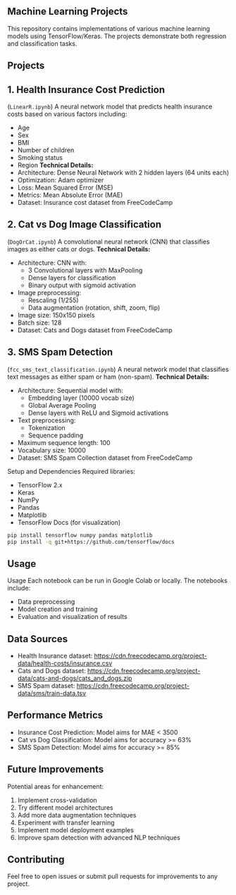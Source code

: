 ## Machine Learning Projects
This repository contains implementations of various machine learning models using TensorFlow/Keras. The projects demonstrate both regression and classification tasks.

## Projects
## 1. Health Insurance Cost Prediction
(`LinearR.ipynb`)
A neural network model that predicts health insurance costs based on various factors including:
* Age
* Sex
* BMI
* Number of children
* Smoking status
* Region
**Technical Details:**
* Architecture: Dense Neural Network with 2 hidden layers (64 units each)
* Optimization: Adam optimizer
* Loss: Mean Squared Error (MSE)
* Metrics: Mean Absolute Error (MAE)
* Dataset: Insurance cost dataset from FreeCodeCamp

## 2. Cat vs Dog Image Classification
(`DogOrCat.ipynb`)
A convolutional neural network (CNN) that classifies images as either cats or dogs.
**Technical Details:**
* Architecture: CNN with:
   * 3 Convolutional layers with MaxPooling
   * Dense layers for classification
   * Binary output with sigmoid activation
* Image preprocessing:
   * Rescaling (1/255)
   * Data augmentation (rotation, shift, zoom, flip)
* Image size: 150x150 pixels
* Batch size: 128
* Dataset: Cats and Dogs dataset from FreeCodeCamp

## 3. SMS Spam Detection
(`fcc_sms_text_classification.ipynb`)
A neural network model that classifies text messages as either spam or ham (non-spam).
**Technical Details:**
* Architecture: Sequential model with:
   * Embedding layer (10000 vocab size)
   * Global Average Pooling
   * Dense layers with ReLU and Sigmoid activations
* Text preprocessing:
   * Tokenization
   * Sequence padding
* Maximum sequence length: 100
* Vocabulary size: 10000
* Dataset: SMS Spam Collection dataset from FreeCodeCamp

Setup and Dependencies
Required libraries:
* TensorFlow 2.x
* Keras
* NumPy
* Pandas
* Matplotlib
* TensorFlow Docs (for visualization)
```bash
pip install tensorflow numpy pandas matplotlib
pip install -q git+https://github.com/tensorflow/docs
```

## Usage

Usage
Each notebook can be run in Google Colab or locally. The notebooks include:
* Data preprocessing
* Model creation and training
* Evaluation and visualization of results

## Data Sources
* Health Insurance dataset: https://cdn.freecodecamp.org/project-data/health-costs/insurance.csv
* Cats and Dogs dataset: https://cdn.freecodecamp.org/project-data/cats-and-dogs/cats_and_dogs.zip
* SMS Spam dataset: https://cdn.freecodecamp.org/project-data/sms/train-data.tsv

## Performance Metrics
* Insurance Cost Prediction: Model aims for MAE < 3500
* Cat vs Dog Classification: Model aims for accuracy >= 63%
* SMS Spam Detection: Model aims for accuracy >= 85%

## Future Improvements
Potential areas for enhancement:
1. Implement cross-validation
2. Try different model architectures
3. Add more data augmentation techniques
4. Experiment with transfer learning
5. Implement model deployment examples
6. Improve spam detection with advanced NLP techniques

## Contributing
Feel free to open issues or submit pull requests for improvements to any project.
